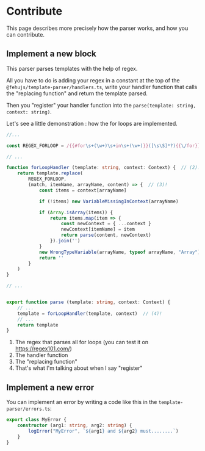 # Contribute

This page describes more precisely how the parser works, and how you can contribute.

## Implement a new block

This parser parses templates with the help of regex.

All you have to do is adding your regex in a constant at the top of the `@fehujs/template-parser/handlers.ts`, write your handler function that calls the "replacing function" and return the template parsed.

Then you "register" your handler function into the `parse(template: string, context: string)`.

Let's see a little demonstration : how the for loops are implemented.

```ts
//...

const REGEX_FORLOOP = /{{#for\s+(\w+)\s+in\s+(\w+)}}([\s\S]*?){{\/for}}/g  // (1)!

// ...

function forLoopHandler (template: string, context: Context) {  // (2)!
    return template.replace(
        REGEX_FORLOOP,
        (match, itemName, arrayName, content) => {  // (3)!
            const items = context[arrayName]

            if (!items) new VariableMissingInContext(arrayName)

            if (Array.isArray(items)) {
                return items.map(item => {
                    const newContext = { ...context }
                    newContext[itemName] = item
                    return parse(content, newContext)
                }).join('')
            }
            new WrongTypeVariable(arrayName, typeof arrayName, "Array")
            return ''
        }
    )
}

// ...


export function parse (template: string, context: Context) {
    // ...
    template = forLoopHandler(template, context)  // (4)!
    // ...
    return template
}
```

1. The regex that parses all for loops (you can test it on https://regex101.com/)
2. The handler function
3. The "replacing function"
4. That's what I'm talking about when I say "register"

## Implement a new error

You can implement an error by writing a code like this in the `template-parser/errors.ts`:
```ts
export class MyError {
    constructor (arg1: string, arg2: string) {
        logError("MyError", `${arg1} and ${arg2} must........`)
    }
}
```
